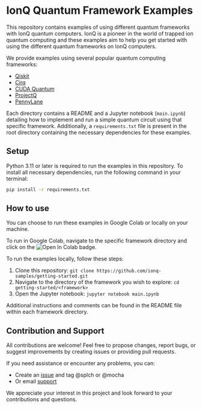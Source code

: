 # IonQ Quantum Framework Examples

This repository contains examples of using different quantum frameworks with IonQ quantum computers. IonQ is a pioneer in the world of trapped ion quantum computing and these examples aim to help you get started with using the different quantum frameworks on IonQ computers.

We provide examples using several popular quantum computing frameworks:
- [Qiskit](https://qiskit.org/)
- [Cirq](https://quantumai.google/cirq)
- [CUDA Quantum](https://developer.nvidia.com/cuda-quantum)
- [ProjectQ](https://projectq.ch/)
- [PennyLane](https://pennylane.ai/)

Each directory contains a README and a Jupyter notebook (`main.ipynb`) detailing how to implement and run a simple quantum circuit using that specific framework. Additionally, a `requirements.txt` file is present in the root directory containing the necessary dependencies for these examples.

## Setup

Python 3.11 or later is required to run the examples in this repository. To install all necessary dependencies, run the following command in your terminal:

```bash
pip install -r requirements.txt
```

## How to use

You can choose to run these examples in Google Colab or locally on your machine.

To run in Google Colab, navigate to the specific framework directory and click on the ![Open In Colab](https://colab.research.google.com/assets/colab-badge.svg) badge.

To run the examples locally, follow these steps:

1. Clone this repository: `git clone https://github.com/ionq-samples/getting-started.git`
2. Navigate to the directory of the framework you wish to explore: `cd getting-started/<framework>`
3. Open the Jupyter notebook: `jupyter notebook main.ipynb`

Additional instructions and comments can be found in the README file within each framework directory.

## Contribution and Support

All contributions are welcome! Feel free to propose changes, report bugs, or suggest improvements by creating issues or providing pull requests.

If you need assistance or encounter any problems, you can:

- Create an [issue](https://github.com/ionq-samples/getting-started/issues/new) and tag @splch or @mocha
- Or email [support](mailto:support@ionq.com?subject=SDK%20help)

We appreciate your interest in this project and look forward to your contributions and questions.
